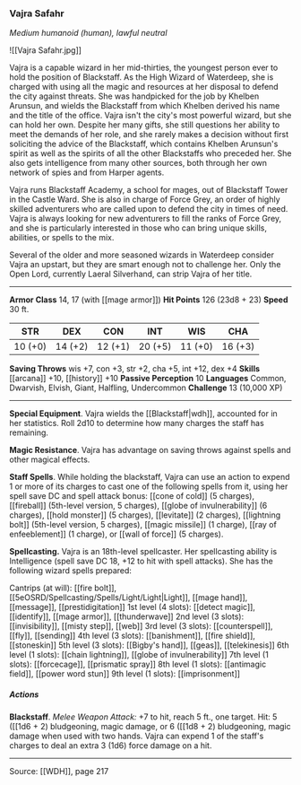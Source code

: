 ### Vajra Safahr
_Medium humanoid (human), lawful neutral_

![[Vajra Safahr.jpg]]

Vajra is a capable wizard in her mid-thirties, the youngest person ever to hold the position of Blackstaff. As the High Wizard of Waterdeep, she is charged with using all the magic and resources at her disposal to defend the city against threats. She was handpicked for the job by Khelben Arunsun, and wields the Blackstaff from which Khelben derived his name and the title of the office. Vajra isn't the city's most powerful wizard, but she can hold her own. Despite her many gifts, she still questions her ability to meet the demands of her role, and she rarely makes a decision without first soliciting the advice of the Blackstaff, which contains Khelben Arunsun's spirit as well as the spirits of all the other Blackstaffs who preceded her. She also gets intelligence from many other sources, both through her own network of spies and from Harper agents.

Vajra runs Blackstaff Academy, a school for mages, out of Blackstaff Tower in the Castle Ward. She is also in charge of Force Grey, an order of highly skilled adventurers who are called upon to defend the city in times of need. Vajra is always looking for new adventurers to fill the ranks of Force Grey, and she is particularly interested in those who can bring unique skills, abilities, or spells to the mix.

Several of the older and more seasoned wizards in Waterdeep consider Vajra an upstart, but they are smart enough not to challenge her. Only the Open Lord, currently Laeral Silverhand, can strip Vajra of her title.






---

**Armor Class** 14, 17 (with [[mage armor]])
**Hit Points** 126 (23d8 + 23)
**Speed** 30 ft.

| STR     | DEX     | CON     | INT     | WIS     | CHA     |
|---------|---------|---------|---------|---------|---------|
| 10 (+0) | 14 (+2) | 12 (+1) | 20 (+5) | 11 (+0) | 16 (+3) |

**Saving Throws** wis +7, con +3, str +2, cha +5, int +12, dex +4
**Skills** [[arcana]] +10, [[history]] +10
**Passive Perception** 10
**Languages** Common, Dwarvish, Elvish, Giant, Halfling, Undercommon
**Challenge** 13 (10,000 XP)

---

**Special Equipment**. Vajra wields the [[Blackstaff|wdh]], accounted for in her statistics. Roll 2d10 to determine how many charges the staff has remaining.

**Magic Resistance**. Vajra has advantage on saving throws against spells and other magical effects.

**Staff Spells**. While holding the blackstaff, Vajra can use an action to expend 1 or more of its charges to cast one of the following spells from it, using her spell save DC and spell attack bonus: [[cone of cold]] (5 charges), [[fireball]] (5th-level version, 5 charges), [[globe of invulnerability]] (6 charges), [[hold monster]] (5 charges), [[levitate]] (2 charges), [[lightning bolt]] (5th-level version, 5 charges), [[magic missile]] (1 charge), [[ray of enfeeblement]] (1 charge), or [[wall of force]] (5 charges).

**Spellcasting.** Vajra is an 18th-level spellcaster. Her spellcasting ability is Intelligence (spell save DC 18, +12 to hit with spell attacks). She has the following wizard spells prepared:

Cantrips (at will): [[fire bolt]], [[5eOSRD/Spellcasting/Spells/Light/Light|Light]], [[mage hand]], [[message]], [[prestidigitation]]
1st level (4 slots): [[detect magic]], [[identify]], [[mage armor]], [[thunderwave]]
2nd level (3 slots): [[invisibility]], [[misty step]], [[web]]
3rd level (3 slots): [[counterspell]], [[fly]], [[sending]]
4th level (3 slots): [[banishment]], [[fire shield]], [[stoneskin]]
5th level (3 slots): [[Bigby's hand]], [[geas]], [[telekinesis]]
6th level (1 slots): [[chain lightning]], [[globe of invulnerability]]
7th level (1 slots): [[forcecage]], [[prismatic spray]]
8th level (1 slots): [[antimagic field]], [[power word stun]]
9th level (1 slots): [[imprisonment]]

##### Actions
**Blackstaff**. _Melee Weapon Attack:_ +7 to hit, reach 5 ft., one target. Hit: 5 ([[1d6 + 2) bludgeoning, magic damage, or 6 ([[1d8 + 2) bludgeoning, magic damage when used with two hands. Vajra can expend 1 of the staff's charges to deal an extra 3 (1d6) force damage on a hit.


---

Source: [[WDH]], page 217